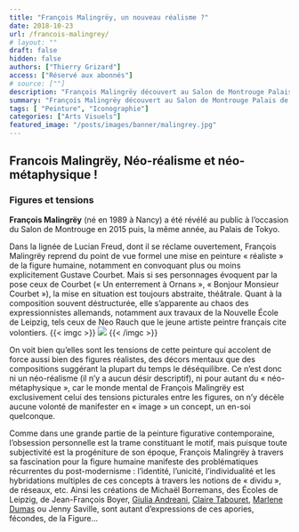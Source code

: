 ```yaml
---
title: "François Malingrëy, un nouveau réalisme ?"
date: 2018-10-23
url: /francois-malingrey/
# layout: ""
draft: false
hidden: false
authors: ["Thierry Grizard"]
access: ["Réservé aux abonnés"]
# source: [""]
description: "François Malingrëy découvert au Salon de Montrouge Palais de Tokyo en 2015 reprend avec ironie le flambeau du réalisme tout du moins du point de vue formel"
summary: "François Malingrëy découvert au Salon de Montrouge Palais de Tokyo en 2015 reprend avec ironie le flambeau du réalisme tout du moins du point de vue formel"
tags: [ "Peinture", "Iconographie"]
categories: ["Arts Visuels"]
featured_image: "/posts/images/banner/malingrey.jpg"
---
```

## Francois Malingrëy, Néo-réalisme et néo-métaphysique !

### Figures et tensions

**François Malingrëy** (né en 1989 à Nancy) a été révélé au public à l’occasion du Salon de Montrouge en 2015 puis, la même année, au Palais de Tokyo.

Dans la lignée de Lucian Freud, dont il se réclame ouvertement, François Malingrëy reprend du point de vue formel une mise en peinture « réaliste » de la figure humaine, notamment en convoquant plus ou moins explicitement Gustave Courbet. Mais si ses personnages évoquent par la pose ceux de Courbet (« Un enterrement à Ornans », « Bonjour Monsieur Courbet »), la mise en situation est toujours abstraite, théâtrale. Quant à la composition souvent déstructurée, elle s’apparente au chaos des expressionnistes allemands, notamment aux travaux de la Nouvelle École de Leipzig, tels ceux de Neo Rauch que le jeune artiste peintre français cite volontiers.
{{< imgc >}}
![](/posts/images/malingrey/francois-malingreypaintingneo-realismcourbetpalais-de-tokyoparis.jpg)
{{< /imgc >}}

On voit bien qu’elles sont les tensions de cette peinture qui accolent de force aussi bien des figures réalistes, des décors mentaux que des compositions suggérant la plupart du temps le déséquilibre. Ce n’est donc ni un néo-réalisme (il n’y a aucun désir descriptif), ni pour autant du « néo-métaphysique », car le monde mental de François Malingrëy est exclusivement celui des tensions picturales entre les figures, on n’y décèle aucune volonté de manifester en « image » un concept, un en-soi quelconque.

Comme dans une grande partie de la peinture figurative contemporaine, l’obsession personnelle est la trame constituant le motif, mais puisque toute subjectivité est la progéniture de son époque, François Malingrëy à travers sa fascination pour la figure humaine manifeste des problématiques récurrentes du post-modernisme : l’identité, l’unicité, l’individualité et les hybridations multiples de ces concepts à travers les notions de « dividu », de réseaux, etc. Ainsi les créations de Michaël Borremans, des Écoles de Leipzig, de Jean-François Boyer, [Giulia Andreani](/giulia-andreani-mythes-et-histoire/), [Claire Tabouret](/claire-tabouret-avignon-private/), [Marlene Dumas](/marlene-dumas-figure-et-figures/) ou Jenny Saville, sont autant d’expressions de ces apories, fécondes, de la Figure...